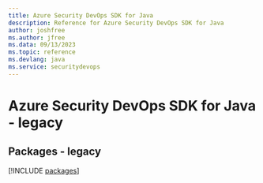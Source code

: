 ```yaml
---
title: Azure Security DevOps SDK for Java
description: Reference for Azure Security DevOps SDK for Java
author: joshfree
ms.author: jfree
ms.data: 09/13/2023
ms.topic: reference
ms.devlang: java
ms.service: securitydevops
---
```

# Azure Security DevOps SDK for Java - legacy
## Packages - legacy
[!INCLUDE [packages](security-devops-index.md)]